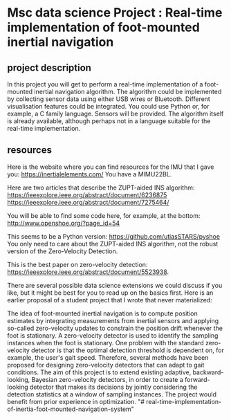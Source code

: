 


# Msc data science Project : Real-time implementation of foot-mounted inertial navigation

## project description
In this project you will get to perform a real-time implementation of a foot-mounted inertial navigation algorithm. The algorithm could be implemented by collecting sensor data using either USB wires or Bluetooth. Different visualisation features could be integrated. You could use Python or, for example, a C family language. Sensors will be provided. The algorithm itself is already available, although perhaps not in a language suitable for the real-time implementation.


## resources
Here is the website where you can find resources for the IMU that I gave you: https://inertialelements.com/ You have a MIMU22BL.

Here are two articles that describe the ZUPT-aided INS algorithm: 
https://ieeexplore.ieee.org/abstract/document/6236875
https://ieeexplore.ieee.org/abstract/document/7275464/

You will be able to find some code here, for example, at the bottom: http://www.openshoe.org/?page_id=54

This seems to be a Python version: https://github.com/utiasSTARS/pyshoe
You only need to care about the ZUPT-aided INS algorithm, not the robust version of the Zero-Velocity Detection. 

This is the best paper on zero-velocity detection: https://ieeexplore.ieee.org/abstract/document/5523938.

There are several possible data science extensions we could discuss if you like, but it might be best for you to read up on the basics first. Here is an earlier proposal of a student project that I wrote that never materialized:

The idea of foot-mounted inertial navigation is to compute position estimates by integrating measurements from inertial sensors and applying so-called zero-velocity updates to constrain the position drift whenever the foot is stationary. A zero-velocity detector is used to identify the sampling instances when the foot is stationary. One problem with the standard zero-velocity detector is that the optimal detection threshold is dependent on, for example, the user's gait speed. Therefore, several methods have been proposed for designing zero-velocity detectors that can adapt to gait conditions. The aim of this project is to extend existing adaptive, backward-looking, Bayesian zero-velocity detectors, in order to create a forward-looking detector that makes its decisions by jointly considering the detection statistics at a window of sampling instances. The project would benefit from prior experience in optimization. 
"# real-time-implementation-of-inertia-foot-mounted-navigation-system" 
